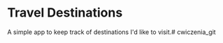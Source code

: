 # Travel Destinations

A simple app to keep track of destinations I'd like to visit.# cwiczenia_git
